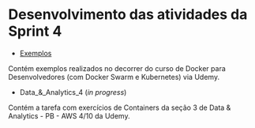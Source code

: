 # Desenvolvimento das atividades da Sprint 4

- [Exemplos](https://github.com/telmacarvalho/programa_de_bolsas_compass/tree/main/Docker/Exemplos)

Contém exemplos realizados no decorrer do curso de Docker para Desenvolvedores (com Docker Swarm e Kubernetes) via Udemy.

* Data_&_Analytics_4 (*in progress*)

Contém a tarefa com exercícios de Containers da seção 3 de Data & Analytics - PB - AWS 4/10 da Udemy.
